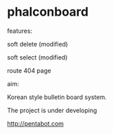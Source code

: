 # phalconboard

features:

soft delete (modified)

soft select (modified)

route 404 page

aim:

Korean style bulletin board system.

The project is under developing

http://pentabot.com

